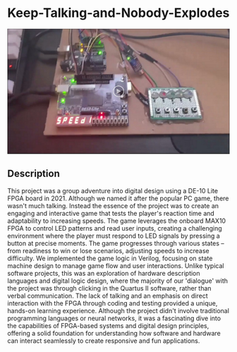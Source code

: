 # Keep-Talking-and-Nobody-Explodes
 
[![Demo](./assets/keep-talking.png)](https://drive.google.com/file/d/1co8L8pfFN3vN8-Vlt5D38PiDIJ0EzTVm/preview)


## Description
This project was a group adventure into digital design using a DE-10 Lite FPGA board in 2021. Although we named it after the popular PC game, there wasn't much talking. Instead the essence of the project was to create an engaging and interactive game that tests the player's reaction time and adaptability to increasing speeds. The game leverages the onboard MAX10 FPGA to control LED patterns and read user inputs, creating a challenging environment where the player must respond to LED signals by pressing a button at precise moments. The game progresses through various states – from readiness to win or lose scenarios, adjusting speeds to increase difficulty. We implemented the game logic in Verilog, focusing on state machine design to manage game flow and user interactions. Unlike typical software projects, this was an exploration of hardware description languages and digital logic design, where the majority of our 'dialogue' with the project was through clicking in the Quartus II software, rather than verbal communication. The lack of talking and an emphasis on direct interaction with the FPGA through coding and testing provided a unique, hands-on learning experience. Although the project didn't involve traditional programming languages or neural networks, it was a fascinating dive into the capabilities of FPGA-based systems and digital design principles, offering a solid foundation for understanding how software and hardware can interact seamlessly to create responsive and fun applications.